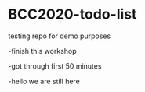 # BCC2020-todo-list
 testing repo for demo purposes

-finish this workshop 

-got through first 50 minutes

-hello we are still here

